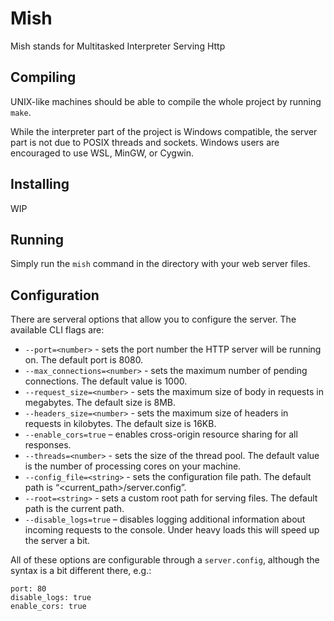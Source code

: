 # Mish
Mish stands for Multitasked Interpreter Serving Http

## Compiling

UNIX-like machines should be able to compile the whole project by running `make`.

While the interpreter part of the project is Windows compatible, the server part is not due to POSIX threads and sockets. Windows users are encouraged to use WSL, MinGW, or Cygwin.

## Installing

WIP

## Running

Simply run the `mish` command in the directory with your web server files.

## Configuration

There are serveral options that allow you to configure the server. The available CLI flags are:

- `--port=<number>` - sets the port number the HTTP server will be running on. The default port is 8080.
- `--max_connections=<number>` - sets the maximum number of pending connections. The default value is 1000.
- `--request_size=<number>` - sets the maximum size of body in requests in megabytes. The default size is 8MB.
- `--headers_size=<number>` - sets the maximum size of headers in requests in kilobytes. The default size is 16KB.
- `--enable_cors=true` – enables cross-origin resource sharing for all responses.
- `--threads=<number>` - sets the size of the thread pool. The default value is the number of processing cores on your machine.
- `--config_file=<string>` - sets the configuration file path. The default path is “<current_path>/server.config”.
- `--root=<string>` - sets a custom root path for serving files. The default path is the current path.
- `--disable_logs=true` – disables logging additional information about incoming requests to the console. Under heavy loads this will speed up the server a bit.

All of these options are configurable through a `server.config`, although the syntax is a bit different there, e.g.:

```
port: 80
disable_logs: true
enable_cors: true
```